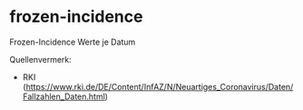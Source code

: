 # frozen-incidence

Frozen-Incidence Werte je Datum

Quellenvermerk: 
- RKI (https://www.rki.de/DE/Content/InfAZ/N/Neuartiges_Coronavirus/Daten/Fallzahlen_Daten.html)

